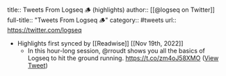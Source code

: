 title:: Tweets From Logseq 🪵 (highlights)
author:: [[@logseq on Twitter]]
full-title:: "Tweets From Logseq 🪵"
category:: #tweets
url:: https://twitter.com/logseq

- Highlights first synced by [[Readwise]] [[Nov 19th, 2022]]
	- In this hour-long session, @rroudt shows you all the basics of Logseq to hit the ground running.
	  https://t.co/zm4oJ58XMO ([View Tweet](https://twitter.com/logseq/status/1507381066637660161))